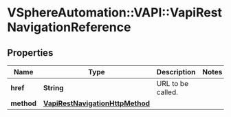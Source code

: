 # VSphereAutomation::VAPI::VapiRestNavigationReference

## Properties
Name | Type | Description | Notes
------------ | ------------- | ------------- | -------------
**href** | **String** | URL to be called. | 
**method** | [**VapiRestNavigationHttpMethod**](VapiRestNavigationHttpMethod.md) |  | 


